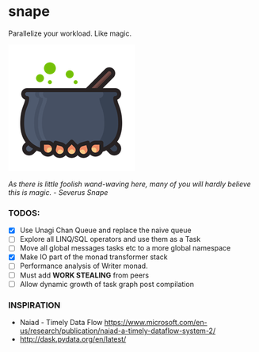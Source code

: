 # snape

Parallelize your workload. Like magic.

![alt text](https://raw.githubusercontent.com/Abhiroop/snape/master/snape.png "Snape")

*As there is little foolish wand-waving
here, many of you will hardly believe this is magic. - Severus Snape*


### TODOS:

- [x] Use Unagi Chan Queue and replace the naive queue
- [ ] Explore all LINQ/SQL operators and use them as a Task
- [ ] Move all global messages tasks etc to a more global namespace
- [x] Make IO part of the monad transformer stack
- [ ] Performance analysis of Writer monad.
- [ ] Must add **WORK STEALING** from peers
- [ ] Allow dynamic growth of task graph post compilation

### INSPIRATION

- Naiad - Timely Data Flow https://www.microsoft.com/en-us/research/publication/naiad-a-timely-dataflow-system-2/
- http://dask.pydata.org/en/latest/
